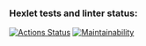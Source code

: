 ### Hexlet tests and linter status:
[![Actions Status](https://github.com/PabloPoney/frontend-project-46/workflows/hexlet-check/badge.svg)](https://github.com/PabloPoney/frontend-project-46/actions)
[![Maintainability](https://api.codeclimate.com/v1/badges/eed7f6146a9485fbe7e1/maintainability)](https://codeclimate.com/github/PabloPoney/frontend-project-46/maintainability)